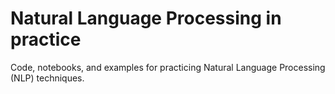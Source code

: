 # Natural Language Processing in practice

Code, notebooks, and examples for practicing Natural Language Processing (NLP) techniques.